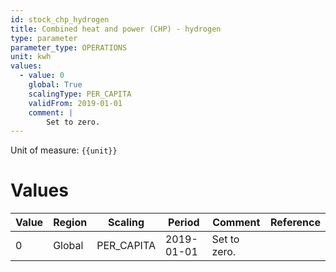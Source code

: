 ```yaml
---
id: stock_chp_hydrogen
title: Combined heat and power (CHP) - hydrogen
type: parameter
parameter_type: OPERATIONS
unit: kwh
values:
  - value: 0
    global: True
    scalingType: PER_CAPITA
    validFrom: 2019-01-01
    comment: |
        Set to zero.
---
```



Unit of measure: `{{unit}}`


# Values


| Value | Region | Scaling | Period | Comment | Reference |
|-------|--------|---------|--------|---------|-----------|
| 0 | Global | PER_CAPITA | 2019-01-01 | Set to zero. |  |


